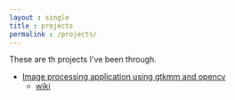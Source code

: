 ```yaml
---
layout : single
title : projects
permalink : /projects/
---
```


These are th projects I've been through.

  * [Image processing application using gtkmm and opencv](https://github.com/slowstarter80/gtkmm_image_processing)
    * [wiki](https://github.com/slowstarter80/my_wiki/wiki/Magnolia)
 <br />
 <br />
 <br />

